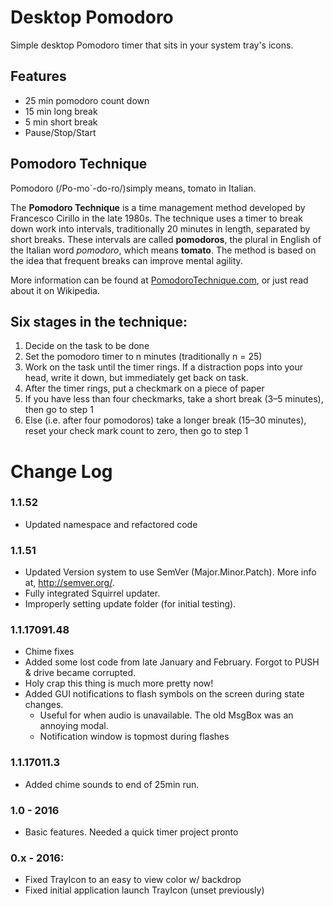 # Desktop Pomodoro
Simple desktop Pomodoro timer that sits in your system tray's icons.

## Features
* 25 min pomodoro count down
* 15 min long break
* 5 min short break
* Pause/Stop/Start


## Pomodoro Technique
Pomodoro (/Po-mo`-do-ro/)simply means, tomato in Italian.

The **Pomodoro Technique** is a time management method developed by Francesco Cirillo in the late 1980s. The technique uses a timer to break down work into intervals, traditionally 20 minutes in length, separated by short breaks. These intervals are called **pomodoros**, the plural in English of the Italian word _pomodoro_, which means **tomato**. The method is based on the idea that frequent breaks can improve mental agility.

More information can be found at [PomodoroTechnique.com](http://pomodorotechnique.com/), or just read about it on Wikipedia.

## Six stages in the technique:

1. Decide on the task to be done
1. Set the pomodoro timer to n minutes (traditionally n = 25)
1. Work on the task until the timer rings. If a distraction pops into  your head, write it down, but immediately get back on task.
1. After the timer rings, put a checkmark on a piece of paper
1. If you have less than four checkmarks, take a short break (3–5 minutes), then go to step 1
1. Else (i.e. after four pomodoros) take a longer break (15–30 minutes), reset your check mark count to zero, then go to step 1


# Change Log

### 1.1.52
* Updated namespace and refactored code

### 1.1.51
* Updated Version system to use SemVer (Major.Minor.Patch). More info at, http://semver.org/.
* Fully integrated Squirrel updater.
* Improperly setting update folder (for initial testing).

### 1.1.17091.48
* Chime fixes
* Added some lost code from late January and February. Forgot to PUSH & drive became corrupted.
* Holy crap this thing is much more pretty now!
* Added GUI notifications to flash symbols on the screen during state changes.
    * Useful for when audio is unavailable. The old MsgBox was an annoying modal.
    * Notification window is topmost during flashes
    
### 1.1.17011.3
* Added chime sounds to end of 25min run.
    
### 1.0 - 2016
* Basic features. Needed a quick timer project pronto

### 0.x - 2016:
* Fixed TrayIcon to an easy to view color w/ backdrop
* Fixed initial application launch TrayIcon (unset previously)
